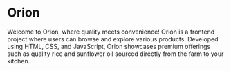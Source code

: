 # Orion
Welcome to Orion, where quality meets convenience! Orion is a frontend project where users can browse and explore various products. Developed using HTML, CSS, and JavaScript, Orion showcases premium offerings such as quality rice and sunflower oil sourced directly from the farm to your kitchen.
